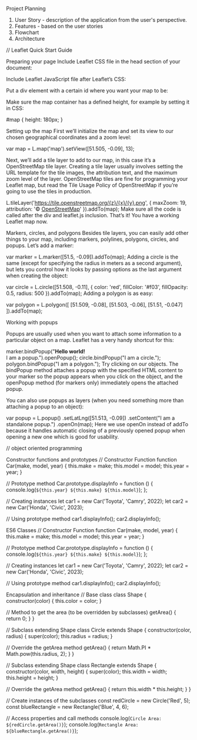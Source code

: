Project Planning

1. User Story - description of the application from the user's perspective.
2. Features - based on the user stories
3. Flowchart
4. Architecture

// Leaflet Quick Start Guide

Preparing your page
Include Leaflet CSS file in the head section of your document:

 <link rel="stylesheet" href="https://unpkg.com/leaflet@1.9.4/dist/leaflet.css"
     integrity="sha256-p4NxAoJBhIIN+hmNHrzRCf9tD/miZyoHS5obTRR9BMY="
     crossorigin=""/>

Include Leaflet JavaScript file after Leaflet’s CSS:

 <!-- Make sure you put this AFTER Leaflet's CSS -->
 <script src="https://unpkg.com/leaflet@1.9.4/dist/leaflet.js"
     integrity="sha256-20nQCchB9co0qIjJZRGuk2/Z9VM+kNiyxNV1lvTlZBo="
     crossorigin=""></script>

Put a div element with a certain id where you want your map to be:

 <div id="map"></div>
Make sure the map container has a defined height, for example by setting it in CSS:

#map { height: 180px; }

Setting up the map
First we’ll initialize the map and set its view to our chosen geographical coordinates and a zoom level:

var map = L.map('map').setView([51.505, -0.09], 13);

Next, we’ll add a tile layer to add to our map, in this case it’s a OpenStreetMap tile layer. Creating a tile layer usually involves setting the URL template for the tile images, the attribution text, and the maximum zoom level of the layer. OpenStreetMap tiles are fine for programming your Leaflet map, but read the Tile Usage Policy of OpenStreetMap if you’re going to use the tiles in production.

L.tileLayer('https://tile.openstreetmap.org/{z}/{x}/{y}.png', {
maxZoom: 19,
attribution: '&copy; <a href="http://www.openstreetmap.org/copyright">OpenStreetMap</a>'
}).addTo(map);
Make sure all the code is called after the div and leaflet.js inclusion. That’s it! You have a working Leaflet map now.

Markers, circles, and polygons
Besides tile layers, you can easily add other things to your map, including markers, polylines, polygons, circles, and popups. Let’s add a marker:

var marker = L.marker([51.5, -0.09]).addTo(map);
Adding a circle is the same (except for specifying the radius in meters as a second argument), but lets you control how it looks by passing options as the last argument when creating the object:

var circle = L.circle([51.508, -0.11], {
color: 'red',
fillColor: '#f03',
fillOpacity: 0.5,
radius: 500
}).addTo(map);
Adding a polygon is as easy:

var polygon = L.polygon([
[51.509, -0.08],
[51.503, -0.06],
[51.51, -0.047]
]).addTo(map);

Working with popups

Popups are usually used when you want to attach some information to a particular object on a map. Leaflet has a very handy shortcut for this:

marker.bindPopup("<b>Hello world!</b><br>I am a popup.").openPopup();
circle.bindPopup("I am a circle.");
polygon.bindPopup("I am a polygon.");
Try clicking on our objects. The bindPopup method attaches a popup with the specified HTML content to your marker so the popup appears when you click on the object, and the openPopup method (for markers only) immediately opens the attached popup.

You can also use popups as layers (when you need something more than attaching a popup to an object):

var popup = L.popup()
.setLatLng([51.513, -0.09])
.setContent("I am a standalone popup.")
.openOn(map);
Here we use openOn instead of addTo because it handles automatic closing of a previously opened popup when opening a new one which is good for usability.

// object oriented programming

Constructor functions and prototypes
// Constructor Function
function Car(make, model, year) {
this.make = make;
this.model = model;
this.year = year;
}

// Prototype method
Car.prototype.displayInfo = function () {
console.log(`${this.year} ${this.make} ${this.model}`);
};

// Creating instances
let car1 = new Car('Toyota', 'Camry', 2022);
let car2 = new Car('Honda', 'Civic', 2023);

// Using prototype method
car1.displayInfo();
car2.displayInfo();

ES6 Classes
// Constructor Function
function Car(make, model, year) {
this.make = make;
this.model = model;
this.year = year;
}

// Prototype method
Car.prototype.displayInfo = function () {
console.log(`${this.year} ${this.make} ${this.model}`);
};

// Creating instances
let car1 = new Car('Toyota', 'Camry', 2022);
let car2 = new Car('Honda', 'Civic', 2023);

// Using prototype method
car1.displayInfo();
car2.displayInfo();

Encapsulation and inheritance
// Base class
class Shape {
constructor(color) {
this.color = color;
}

// Method to get the area (to be overridden by subclasses)
getArea() {
return 0;
}
}

// Subclass extending Shape
class Circle extends Shape {
constructor(color, radius) {
super(color);
this.radius = radius;
}

// Override the getArea method
getArea() {
return Math.PI \* Math.pow(this.radius, 2);
}
}

// Subclass extending Shape
class Rectangle extends Shape {
constructor(color, width, height) {
super(color);
this.width = width;
this.height = height;
}

// Override the getArea method
getArea() {
return this.width \* this.height;
}
}

// Create instances of the subclasses
const redCircle = new Circle('Red', 5);
const blueRectangle = new Rectangle('Blue', 4, 6);

// Access properties and call methods
console.log(`Circle Area: ${redCircle.getArea()}`);
console.log(`Rectangle Area: ${blueRectangle.getArea()}`);

<!DOCTYPE html>
<html lang="en">
<head>
  <meta charset="UTF-8">
  <meta name="viewport" content="width=device-width, initial-scale=1.0">
  <title>Local Storage Example 1</title>
</head>
<body>

<script>
  // Storing a value in local storage
  localStorage.setItem('myKey', 'Hello, Local Storage!');

  // Retrieving a value from local storage
  const retrievedValue = localStorage.getItem('myKey');

  // Displaying the retrieved value
  alert(retrievedValue);
</script>

</body>
</html>

<!DOCTYPE html>
<html lang="en">
<head>
  <meta charset="UTF-8">
  <meta name="viewport" content="width=device-width, initial-scale=1.0">
  <title>Local Storage Example 2</title>
</head>
<body>

<script>
  // Creating an object to store in local storage
  const user = {
    name: 'John Doe',
    age: 25,
    email: 'john@example.com'
  };

  // Stringifying and storing the object in local storage
  localStorage.setItem('userObject', JSON.stringify(user));

  // Retrieving the stringified object from local storage
  const retrievedObject = localStorage.getItem('userObject');

  // Parsing the stringified object back to a JavaScript object
  const parsedObject = JSON.parse(retrievedObject);

  // Displaying the parsed object
  console.log(parsedObject);
</script>

</body>
</html>
